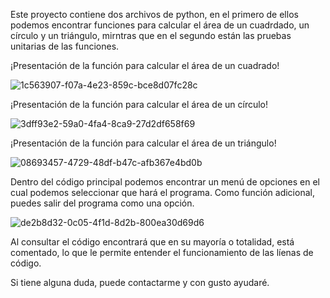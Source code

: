 Este proyecto contiene dos archivos de python, en el primero de ellos podemos encontrar funciones para calcular el área de un cuadrdado, un círculo y un triángulo, mirntras que en el segundo están las pruebas unitarias de las funciones.

¡Presentación de la función para calcular el área de un cuadrado!

![1c563907-f07a-4e23-859c-bce8d07fc28c](https://github.com/user-attachments/assets/99d589c4-39f9-491a-8a34-6f774cadd619)

¡Presentación de la función para calcular el área de un círculo!

![3dff93e2-59a0-4fa4-8ca9-27d2df658f69](https://github.com/user-attachments/assets/f562c11f-21b5-4443-a3da-3a779e4800c6)

¡Presentación de la función para calcular el área de un triángulo!

![08693457-4729-48df-b47c-afb367e4bd0b](https://github.com/user-attachments/assets/4b0db61c-1db5-4fb3-9431-ef376c168ac3)

Dentro del código principal podemos encontrar un menú de opciones en el cual podemos seleccionar que hará el programa.
Como función adicional, puedes salir del programa como una opción.

![de2b8d32-0c05-4f1d-8d2b-800ea30d69d6](https://github.com/user-attachments/assets/7d22f92f-226f-4030-b667-47ba07013920)

Al consultar el código encontrará que en su mayoría o totalidad, está comentado, lo que le permite entender el funcionamiento de las líenas de código.

Si tiene alguna duda, puede contactarme y con gusto ayudaré.
